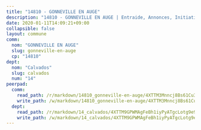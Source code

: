 ```yaml
---
title: "14810 - GONNEVILLE EN AUGE"
description: "14810 - GONNEVILLE EN AUGE | Entraide, Annonces, Initiatives"
date: 2020-01-11T14:09:21+09:00
collapsible: false
layout: commune
comm:
  nom: "GONNEVILLE EN AUGE"
  slug: gonneville-en-auge
  cp: "14810"
dept:
  nom: "Calvados"
  slug: calvados
  num: "14"
peerpad:
  comm:
    read_path: /r/markdown/14810_gonneville-en-auge/4XTTM3Mnncj8Bs61Cu31NsW2Ueq3skYeXQ42TumJjpRWGLfQU
    write_path: /w/markdown/14810_gonneville-en-auge/4XTTM3Mnncj8Bs61Cu31NsW2Ueq3skYeXQ42TumJjpRWGLfQU-K3TgTy4HQvwLTsHwAth2ivQ1HXcgNDzwfrNMpRkNGmktW7X9B2J4MRBpoQBXLRAhxjkNrgcHwYDssH5gRBKTzwYzVqfAdfWjbzZ5T4EVVZsYkmGwG4TPE3SyXbXZjYmgwRt3SGKS
  dept:
    read_path: /r/markdown/14_calvados/4XTTM9GPWMAgFeBh1iyPyATgcLotg9e9APJpQBEyY3RZiUwJ6
    write_path: /w/markdown/14_calvados/4XTTM9GPWMAgFeBh1iyPyATgcLotg9e9APJpQBEyY3RZiUwJ6-K3TgUXWJAT2cYJ9ZstQphkkm2za8um5GwwXsivqaDFTgbhMDcHaRXnT3h69szAqCyvWcFfDim5fkwc6CXdUtyvPpirbD1TPAb6xCxpPN6dR3zzDRe29YehQYbhZdjvZYkgztJYvi
---
```


